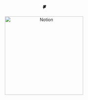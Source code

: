 <div align="center">
    
   ##### 🍀
   <a href="https://chopinballadeno4.notion.site/e5d15460a9ca4a4789c9cf95ffd67d07">
   <img width="256" alt="Notion" src="https://user-images.githubusercontent.com/70872563/193300662-6e928e70-98cd-49cf-b072-a2ce94b5207b.png"></a>
<br />
<br />


